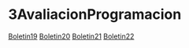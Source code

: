 # 3AvaliacionProgramacion

[Boletin19](https://github.com/bmartinezparedes/3AvaliacionProgramacion/tree/main/Boletin19/src/com/braiskiskos) 
[Boletin20](https://github.com/bmartinezparedes/3AvaliacionProgramacion/tree/main/Boletin20/src/com/braiskiskos) 
[Boletin21](https://github.com/bmartinezparedes/3AvaliacionProgramacion/tree/main/Boletin21/src/com/braiskiskos) 
[Boletin22](https://github.com/bmartinezparedes/3AvaliacionProgramacion/tree/main/Boletin22/src/com/braiskiskos)
